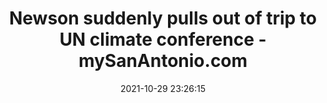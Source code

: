 ---
"title": "Newson suddenly pulls out of trip to UN climate conference - mySanAntonio.com"
"date": "2021-10-29 23:26:15"
"feed_name": "GOOGLENEWSDRILLING"
"feed_website": "https://news.google.com/search?q=drilling%2Bincident&hl=en-US&gl=US&ceid=US:en"
"feed_rss": "https://news.google.com/rss/search?q=drilling%2Bincident&hl=en-US&gl=US&ceid=US:en"
"link": "https://www.mysanantonio.com/news/article/California-governor-cancels-trip-to-climate-16575175.php"
"source": "{'href': 'https://www.mysanantonio.com', 'title': 'mySanAntonio.com'}"
"file": "_posts/2021-1-1-4bbd86e96844ac77063219ab14d803bd200e89d4.md"
"accident": "0"
"drilling": "0"
"dead": "0"
"injured": "0"
"arrested": "0"
"place": "unknown place"
"where": "unknown site"
"causes": "unknown"
"place_uri": "unknown place"
---
